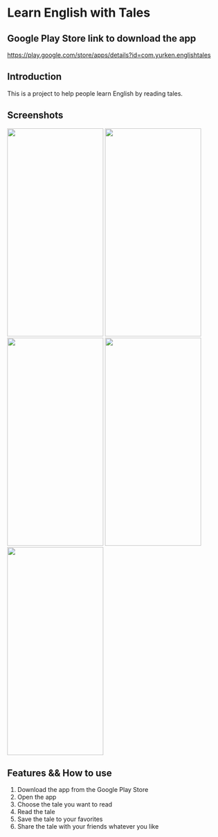 # Learn English with Tales

## Google Play Store link to download the app
https://play.google.com/store/apps/details?id=com.yurken.englishtales

## Introduction
This is a project to help people learn English by reading tales. 

## Screenshots
<div>
<img src="https://github.com/yurkenn/english-tales/assets/69719126/33022e1a-7149-4a88-8819-752b45645a20" width="222" height="480" />
<img src="https://github.com/yurkenn/english-tales/assets/69719126/1bb6e5b5-9161-4147-898c-b74646273fbd" width="222" height="480" />
<img src="https://github.com/yurkenn/english-tales/assets/69719126/05b52717-ebe3-4d86-9614-df49da50f472" width="222" height="480" />
<img src="https://github.com/yurkenn/english-tales/assets/69719126/98243e26-1988-4c23-baf7-6a34ff3aebbb" width="222" height="480" />
<img src="https://github.com/yurkenn/english-tales/assets/69719126/4a173b9b-95ee-479b-9f22-55b73ceca700" width="222" height="480" />
</div>

## Features && How to use

1. Download the app from the Google Play Store
2. Open the app
3. Choose the tale you want to read
4. Read the tale
5. Save the tale to your favorites
6. Share the tale with your friends whatever you like

